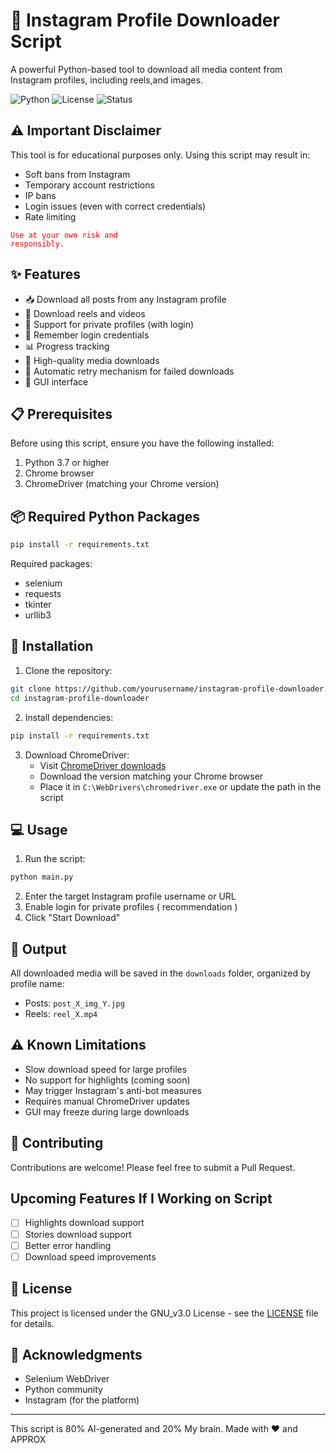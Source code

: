 # 📸 Instagram Profile Downloader Script

A powerful Python-based tool to download all media content from Instagram profiles, including reels,and images.

![Python](https://img.shields.io/badge/Python-3.7%2B-blue)
![License](https://img.shields.io/badge/License-GNU_v3.0-green)
![Status](https://img.shields.io/badge/Status-Active-brightgreen)

## ⚠️ Important Disclaimer

This tool is for educational purposes only. Using this script may result in:
- Soft bans from Instagram
- Temporary account restrictions
- IP bans
- Login issues (even with correct credentials)
- Rate limiting

<code style="color : red">Use at your own risk and responsibly.</code>

## ✨ Features

- 📥 Download all posts from any Instagram profile
- 🎥 Download reels and videos
- 🔐 Support for private profiles (with login)
- 💾 Remember login credentials
- 📊 Progress tracking
- 🎯 High-quality media downloads
- 🔄 Automatic retry mechanism for failed downloads
- 🎨 GUI interface


## 📋 Prerequisites

Before using this script, ensure you have the following installed:

1. Python 3.7 or higher
2. Chrome browser
3. ChromeDriver (matching your Chrome version)

## 📦 Required Python Packages

```bash
pip install -r requirements.txt
```

Required packages:
- selenium
- requests
- tkinter
- urllib3

## 🔧 Installation

1. Clone the repository:
```bash
git clone https://github.com/yourusername/instagram-profile-downloader.git
cd instagram-profile-downloader
```

2. Install dependencies:
```bash
pip install -r requirements.txt
```

3. Download ChromeDriver:
   - Visit [ChromeDriver downloads](https://sites.google.com/chromium.org/driver/)
   - Download the version matching your Chrome browser
   - Place it in `C:\WebDrivers\chromedriver.exe` or update the path in the script

## 💻 Usage

1. Run the script:
```bash
python main.py
```

2. Enter the target Instagram profile username or URL
3. Enable login for private profiles ( recommendation )
4. Click "Start Download"

## 📁 Output

All downloaded media will be saved in the `downloads` folder, organized by profile name:
- Posts: `post_X_img_Y.jpg`
- Reels: `reel_X.mp4`

## ⚠️ Known Limitations

- Slow download speed for large profiles
- No support for highlights (coming soon)
- May trigger Instagram's anti-bot measures
- Requires manual ChromeDriver updates
- GUI may freeze during large downloads

## 🤝 Contributing

Contributions are welcome! Please feel free to submit a Pull Request.

## Upcoming Features If I Working on Script

- [ ] Highlights download support
- [ ] Stories download support
- [ ] Better error handling
- [ ] Download speed improvements

## 📝 License

This project is licensed under the GNU_v3.0 License - see the [LICENSE](LICENSE) file for details.

## 🙏 Acknowledgments

- Selenium WebDriver
- Python community
- Instagram (for the platform)
---

This script is 80% AI-generated and 20% My brain.
Made with ❤️ and APPROX
